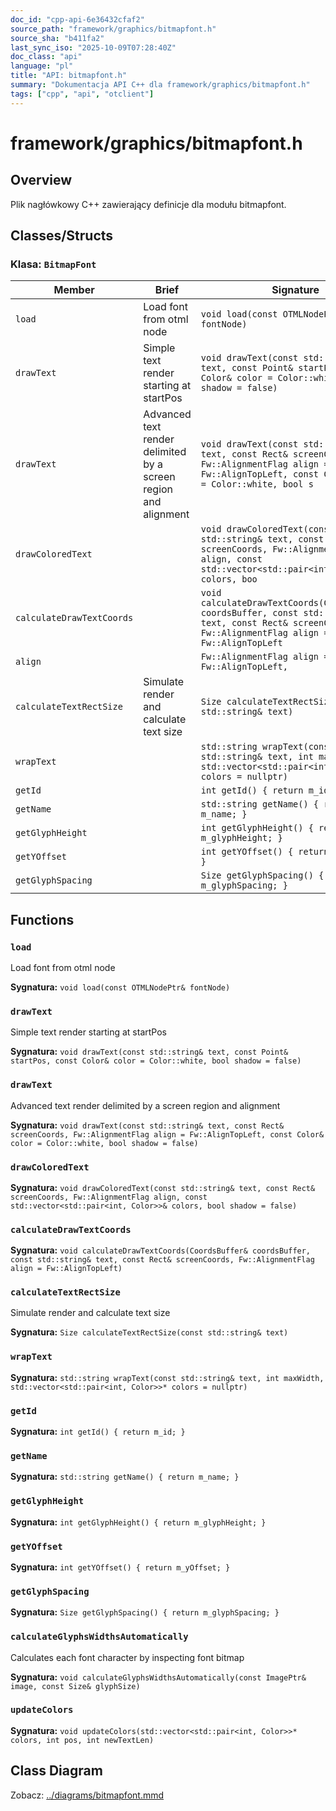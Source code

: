 ```yaml
---
doc_id: "cpp-api-6e36432cfaf2"
source_path: "framework/graphics/bitmapfont.h"
source_sha: "b411fa2"
last_sync_iso: "2025-10-09T07:28:40Z"
doc_class: "api"
language: "pl"
title: "API: bitmapfont.h"
summary: "Dokumentacja API C++ dla framework/graphics/bitmapfont.h"
tags: ["cpp", "api", "otclient"]
---
```


# framework/graphics/bitmapfont.h

## Overview

Plik nagłówkowy C++ zawierający definicje dla modułu bitmapfont.

## Classes/Structs

### Klasa: `BitmapFont`

| Member | Brief | Signature |
|--------|-------|-----------|
| `load` | Load font from otml node | `void load(const OTMLNodePtr& fontNode)` |
| `drawText` | Simple text render starting at startPos | `void drawText(const std::string& text, const Point& startPos, const Color& color = Color::white, bool shadow = false)` |
| `drawText` | Advanced text render delimited by a screen region and alignment | `void drawText(const std::string& text, const Rect& screenCoords, Fw::AlignmentFlag align = Fw::AlignTopLeft, const Color& color = Color::white, bool s` |
| `drawColoredText` |  | `void drawColoredText(const std::string& text, const Rect& screenCoords, Fw::AlignmentFlag align, const std::vector<std::pair<int, Color>>& colors, boo` |
| `calculateDrawTextCoords` |  | `void calculateDrawTextCoords(CoordsBuffer& coordsBuffer, const std::string& text, const Rect& screenCoords, Fw::AlignmentFlag align = Fw::AlignTopLeft` |
| `align` |  | `Fw::AlignmentFlag align = Fw::AlignTopLeft,` |
| `calculateTextRectSize` | Simulate render and calculate text size | `Size calculateTextRectSize(const std::string& text)` |
| `wrapText` |  | `std::string wrapText(const std::string& text, int maxWidth, std::vector<std::pair<int, Color>>* colors = nullptr)` |
| `getId` |  | `int getId() { return m_id; }` |
| `getName` |  | `std::string getName() { return m_name; }` |
| `getGlyphHeight` |  | `int getGlyphHeight() { return m_glyphHeight; }` |
| `getYOffset` |  | `int getYOffset() { return m_yOffset; }` |
| `getGlyphSpacing` |  | `Size getGlyphSpacing() { return m_glyphSpacing; }` |

## Functions

### `load`

Load font from otml node

**Sygnatura:** `void load(const OTMLNodePtr& fontNode)`

### `drawText`

Simple text render starting at startPos

**Sygnatura:** `void drawText(const std::string& text, const Point& startPos, const Color& color = Color::white, bool shadow = false)`

### `drawText`

Advanced text render delimited by a screen region and alignment

**Sygnatura:** `void drawText(const std::string& text, const Rect& screenCoords, Fw::AlignmentFlag align = Fw::AlignTopLeft, const Color& color = Color::white, bool shadow = false)`

### `drawColoredText`

**Sygnatura:** `void drawColoredText(const std::string& text, const Rect& screenCoords, Fw::AlignmentFlag align, const std::vector<std::pair<int, Color>>& colors, bool shadow = false)`

### `calculateDrawTextCoords`

**Sygnatura:** `void calculateDrawTextCoords(CoordsBuffer& coordsBuffer, const std::string& text, const Rect& screenCoords, Fw::AlignmentFlag align = Fw::AlignTopLeft)`

### `calculateTextRectSize`

Simulate render and calculate text size

**Sygnatura:** `Size calculateTextRectSize(const std::string& text)`

### `wrapText`

**Sygnatura:** `std::string wrapText(const std::string& text, int maxWidth, std::vector<std::pair<int, Color>>* colors = nullptr)`

### `getId`

**Sygnatura:** `int getId() { return m_id; }`

### `getName`

**Sygnatura:** `std::string getName() { return m_name; }`

### `getGlyphHeight`

**Sygnatura:** `int getGlyphHeight() { return m_glyphHeight; }`

### `getYOffset`

**Sygnatura:** `int getYOffset() { return m_yOffset; }`

### `getGlyphSpacing`

**Sygnatura:** `Size getGlyphSpacing() { return m_glyphSpacing; }`

### `calculateGlyphsWidthsAutomatically`

Calculates each font character by inspecting font bitmap

**Sygnatura:** `void calculateGlyphsWidthsAutomatically(const ImagePtr& image, const Size& glyphSize)`

### `updateColors`

**Sygnatura:** `void updateColors(std::vector<std::pair<int, Color>>* colors, int pos, int newTextLen)`

## Class Diagram

Zobacz: [../diagrams/bitmapfont.mmd](../diagrams/bitmapfont.mmd)
